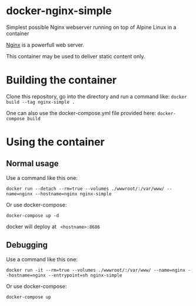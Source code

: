 # docker-nginx-simple
Simplest possible Nginx webserver running on top of Alpine Linux in a container

[Nginx](http://nginx.org) is a powerfull web server.

This container may be used to deliver static content only.

# Building the container

Clone this repository, go into the directory and run a command like: `docker build --tag nginx-simple .`

One can also use the docker-compose.yml file provided here: `docker-compose build`

# Using the container

## Normal usage

Use a command like this one:

  `docker run --detach --rm=true --volumes ./wwwroot/:/var/www/ --name=nginx --hostname=nginx nginx-simple`

Or use docker-compose:

  `docker-compose up -d`

  docker will deploy at ` <hostname>:8686`

## Debugging

Use a command like this one:

  `docker run -it --rm=true --volumes ./wwwroot/:/var/www/ --name=nginx --hostname=nginx --entrypoint=sh nginx-simple`

Or use docker-compose:

  `docker-compose up`


